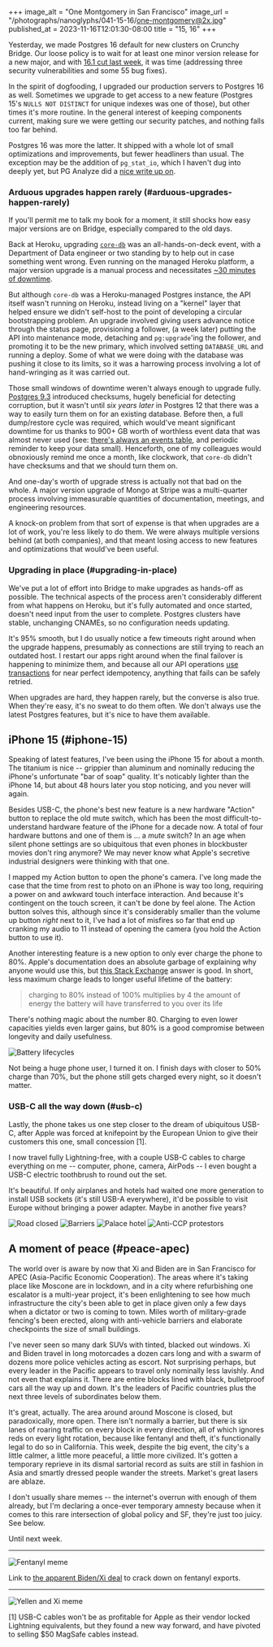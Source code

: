 +++
image_alt = "One Montgomery in San Francisco"
image_url = "/photographs/nanoglyphs/041-15-16/one-montgomery@2x.jpg"
published_at = 2023-11-16T12:01:30-08:00
title = "15, 16"
+++

Yesterday, we made Postgres 16 default for new clusters on Crunchy Bridge. Our loose policy is to wait for at least one minor version release for a new major, and with [16.1 cut last week](https://www.postgresql.org/docs/release/16.1/), it was time (addressing three security vulnerabilities and some 55 bug fixes).

In the spirit of dogfooding, I upgraded our production servers to Postgres 16 as well. Sometimes we upgrade to get access to a new feature (Postgres 15's `NULLS NOT DISTINCT` for unique indexes was one of those), but other times it's more routine. In the general interest of keeping components current, making sure we were getting our security patches, and nothing falls too far behind.

Postgres 16 was more the latter. It shipped with a whole lot of small optimizations and improvements, but fewer headliners than usual. The exception may be the addition of `pg_stat_io`, which I haven't dug into deeply yet, but PG Analyze did a [nice write up on](https://pganalyze.com/blog/pg-stat-io).

### Arduous upgrades happen rarely (#arduous-upgrades-happen-rarely)

If you'll permit me to talk my book for a moment, it still shocks how easy major versions are on Bridge, especially compared to the old days.

Back at Heroku, upgrading [`core-db`](/nanoglyphs/033-heroku) was an all-hands-on-deck event, with a Department of Data engineer or two standing by to help out in case something went wrong. Even running on the managed Heroku platform, a major version upgrade is a manual process and necessitates [~30 minutes of downtime](https://devcenter.heroku.com/articles/upgrading-heroku-postgres-databases#upgrading-with-pg-upgrade).

But although `core-db` was a Heroku-managed Postgres instance, the API itself wasn't running on Heroku, instead living on a "kernel" layer that helped ensure we didn't self-host to the point of developing a circular bootstrapping problem. An upgrade involved giving users advance notice through the status page, provisioning a follower, (a week later) putting the API into maintenance mode, detaching and `pg:upgrade`'ing the follower, and promoting it to be the new primary, which involved setting `DATABASE_URL` and running a deploy. Some of what we were doing with the database was pushing it close to its limits, so it was a harrowing process involving a lot of hand-wringing as it was carried out.

Those small windows of downtime weren't always enough to upgrade fully. [Postgres 9.3](https://www.postgresql.org/docs/release/9.3.0/) introduced checksums, hugely beneficial for detecting corruption, but it wasn't until _six years later_ in Postgres 12 that there was a way to easily turn them on for an existing database. Before then, a full dump/restore cycle was required, which would've meant significant downtime for us thanks to 900+ GB worth of worthless event data that was almost never used (see: [there's always an events table](/fragments/events), and periodic reminder to keep your data small). Henceforth, one of my colleagues would obnoxiously remind me once a month, like clockwork, that `core-db` didn't have checksums and that we should turn them on.

And one-day's worth of upgrade stress is actually not that bad on the whole. A major version upgrade of Mongo at Stripe was a multi-quarter process involving immeasurable quantities of documentation, meetings, and engineering resources.

A knock-on problem from that sort of expense is that when upgrades are a lot of work, you're less likely to do them. We were always multiple versions behind (at both companies), and that meant losing access to new features and optimizations that would've been useful.

### Upgrading in place (#upgrading-in-place)

We've put a lot of effort into Bridge to make upgrades as hands-off as possible. The technical aspects of the process aren't considerably different from what happens on Heroku, but it's fully automated and once started, doesn't need input from the user to complete. Postgres clusters have stable, unchanging CNAMEs, so no configuration needs updating.

It's 95% smooth, but I do usually notice a few timeouts right around when the upgrade happens, presumably as connections are still trying to reach an outdated host. I restart our apps right around when the final failover is happening to minimize them, and because all our API operations [use transactions](/http-transactions) for near perfect idempotency, anything that fails can be safely retried.

When upgrades are hard, they happen rarely, but the converse is also true. When they're easy, it's no sweat to do them often. We don't always use the latest Postgres features, but it's nice to have them available.

## iPhone 15 (#iphone-15)

Speaking of latest features, I've been using the iPhone 15 for about a month. The titanium is nice -- grippier than aluminum and nominally reducing the iPhone's unfortunate "bar of soap" quality. It's noticably lighter than the iPhone 14, but about 48 hours later you stop noticing, and you never will again.

Besides USB-C, the phone's best new feature is a new hardware "Action" button to replace the old mute switch, which has been the most difficult-to-understand hardware feature of the iPhone for a decade now. A total of four hardware buttons and one of them is ... a _mute_ switch? In an age when silent phone settings are so ubiquitous that even phones in blockbuster movies don't ring anymore? We may never know what Apple's secretive industrial designers were thinking with that one.

I mapped my Action button to open the phone's camera. I've long made the case that the time from rest to photo on an iPhone is way too long, requiring a power on and awkward touch interface interaction. And because it's contingent on the touch screen, it can't be done by feel alone. The Action button solves this, although since it's considerably smaller than the volume up button _right_ next to it, I've had a lot of misfires so far that end up cranking my audio to 11 instead of opening the camera (you hold the Action button to use it).

Another interesting feature is a new option to only ever charge the phone to 80%. Apple's documentation does an absolute garbage of explaining why anyone would use this, but [this Stack Exchange](https://electronics.stackexchange.com/a/623375) answer is good. In short, less maximum charge leads to longer useful lifetime of the battery:

> charging to 80% instead of 100% multiplies by 4 the amount of energy the battery will have transferred to you over its life

There's nothing magic about the number 80. Charging to even lower capacities yields even larger gains, but 80% is a good compromise between longevity and daily usefulness.

<img src="/photographs/nanoglyphs/041-15-16/battery-lifecycles@2x.jpg" alt="Battery lifecycles" class="img_constrained">

Not being a huge phone user, I turned it on. I finish days with closer to 50% charge than 70%, but the phone still gets charged every night, so it doesn't matter.

### USB-C all the way down (#usb-c)

Lastly, the phone takes us one step closer to the dream of ubiquitous USB-C, after Apple was forced at knifepoint by the European Union to give their customers this one, small concession [1].

I now travel fully Lightning-free, with a couple USB-C cables to charge everything on me -- computer, phone, camera, AirPods -- I even bought a USB-C electric toothbrush to round out the set.

It's beautiful. If only airplanes and hotels had waited one more generation to install USB sockets (it's still USB-A everywhere), it'd be possible to visit Europe without bringing a power adapter. Maybe in another five years?

<img src="/photographs/nanoglyphs/041-15-16/road-closed@2x.jpg" alt="Road closed" class="wide" loading="lazy">

<img src="/photographs/nanoglyphs/041-15-16/barriers@2x.jpg" alt="Barriers" class="wide" loading="lazy">

<img src="/photographs/nanoglyphs/041-15-16/palace-hotel@2x.jpg" alt="Palace hotel" class="wide" loading="lazy">

<img src="/photographs/nanoglyphs/041-15-16/anti-ccp@2x.jpg" alt="Anti-CCP protestors" class="wide" loading="lazy">

## A moment of peace (#peace-apec)

The world over is aware by now that Xi and Biden are in San Francisco for APEC (Asia-Pacific Economic Cooperation). The areas where it's taking place like Moscone are in lockdown, and in a city where refurbishing one escalator is a multi-year project, it's been enlightening to see how much infrastructure the city's been able to get in place given only a few days when a dictator or two is coming to town. Miles worth of military-grade fencing's been erected, along with anti-vehicle barriers and elaborate checkpoints the size of small buildings.

I've never seen so many dark SUVs with tinted, blacked out windows. Xi and Biden travel in long motorcades a dozen cars long and with a swarm of dozens more police vehicles acting as escort. Not surprising perhaps, but every leader in the Pacific appears to travel only nominally less lavishly. And not even that explains it. There are entire blocks lined with black, bulletproof cars all the way up and down. It's the leaders of Pacific countries plus the next three levels of subordinates below them.

It's great, actually. The area around around Moscone is closed, but paradoxically, more open. There isn't normally a barrier, but there is six lanes of roaring traffic on every block in every direction, all of which ignores reds on every light rotation, because like fentanyl and theft, it's functionally legal to do so in California. This week, despite the big event, the city's a little calmer, a little more peaceful, a little more civilized. It's gotten a temporary reprieve in its dismal sartorial record as suits are still in fashion in Asia and smartly dressed people wander the streets. Market's great lasers are ablaze.

I don't usually share memes -- the internet's overrun with enough of them already, but I'm declaring a once-ever temporary amnesty because when it comes to this rare intersection of global policy and SF, they're just too juicy. See below.

Until next week.

---

<img src="/photographs/nanoglyphs/041-15-16/fentanyl@2x.png" alt="Fentanyl meme" class="img_constrained">

Link to [the apparent Biden/Xi deal](https://www.theguardian.com/world/2023/nov/14/biden-china-fentanyl-deal) to crack down on fentanyl exports.

---

<img src="/photographs/nanoglyphs/041-15-16/yellen-xi@2x.jpg" alt="Yellen and Xi meme" class="img_constrained">

[1] USB-C cables won't be as profitable for Apple as their vendor locked Lightning equivalents, but they found a new way forward, and have pivoted to selling $50 MagSafe cables instead.